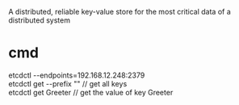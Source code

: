 A distributed, reliable key-value store for the most critical data of a distributed system

# cmd

etcdctl --endpoints=192.168.12.248:2379  
etcdctl get --prefix "" // get all keys  
etcdctl get Greeter // get the value of key Greeter  